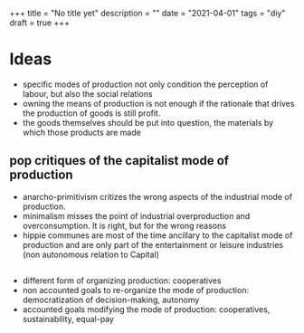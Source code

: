 +++
title = "No title yet"
description = ""
date = "2021-04-01"
tags = "diy"
draft = true
+++

# Ideas
- specific modes of production not only condition the perception of
	labour, but also the social relations
- owning the means of production is not enough if the rationale that
	drives the production of goods is still profit.
- the goods themselves should be put into question, the materials by
	which those products are made

## pop critiques of the capitalist mode of production

- anarcho-primitivism critizes the wrong aspects of the industrial
	mode of production.
- minimalism misses the point of industrial overproduction and
	overconsumption. It is right, but for the wrong reasons
- hippie communes are most of the time ancillary to the capitalist
	mode of production and are only part of the entertainment or
	leisure industries (non autonomous relation to Capital)

##

- different form of organizing production: cooperatives
- non accounted goals to re-organize the mode of production:
	democratization of decision-making, autonomy
- accounted goals modifying the mode of production: cooperatives,
	sustainability, equal-pay
